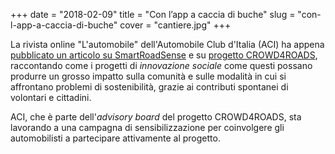 +++
date = "2018-02-09"
title = "Con l’app a caccia di buche"
slug = "con-l-app-a-caccia-di-buche"
cover = "cantiere.jpg"
+++

La rivista online "L'automobile" dell'Automobile Club d'Italia&nbsp;(ACI) ha appena [pubblicato un articolo su SmartRoadSense](http://www.lautomobile.aci.it/articoli/2018/02/09/con-lapp-a-caccia-di-buche.html) e su [progetto CROWD4ROADS](http://www.c4rs.eu), raccontando come i progetti di *innovazione sociale* come questi possano produrre un grosso impatto sulla comunità e sulle modalità in cui si affrontano problemi di sostenibilità, grazie ai contributi spontanei di volontari e cittadini.

ACI, che è parte dell'*advisory board* del progetto CROWD4ROADS, sta lavorando a una campagna di sensibilizzazione per coinvolgere gli automobilisti a partecipare attivamente al progetto.
